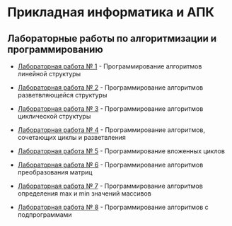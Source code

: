 # Прикладная информатика и АПК

## Лабораторные работы по алгоритмизации и программированию



* [Лабораторная работа № 1](https://github.com/alex-bel31/algorithmization_and_programming/blob/main/lb_1.ipynb) - Программирование алгоритмов линейной структуры

* [Лабораторная работа № 2](https://github.com/alex-bel31/Java_homework/tree/main/homework_2) - Программирование алгоритмов разветвляющейся структуры

* [Лабораторная работа № 3](https://github.com/alex-bel31/Java_homework/tree/main/homework_3) - Программирование алгоритмов циклической структуры

* [Лабораторная работа № 4](https://github.com/alex-bel31/Java_homework/tree/main/homework_4) - Программирование алгоритмов, сочетающих циклы и разветвления
* [Лабораторная работа № 5](https://github.com/alex-bel31/Java_homework/tree/main/homework_5) - Программирование вложенных циклов
* [Лабораторная работа № 6](https://github.com/alex-bel31/Java_homework/tree/main/homework_6) - Программирование алгоритмов преобразования матриц
* [Лабораторная работа № 7](https://github.com/alex-bel31/Java_homework/tree/main/homework_7) - Программирование алгоритмов определения max и min значений
массивов
* [Лабораторная работа № 8](https://github.com/alex-bel31/Java_homework/tree/main/homework_8) - Программирование алгоритмов с подпрограммами
